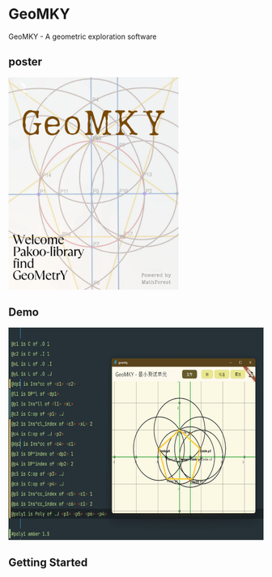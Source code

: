 # GeoMKY

GeoMKY - A geometric exploration software

## poster

<a><img src="logo-1.png" height="420px"/></a>

## Demo

<a><img src="GMKPoly5.png" height="420px"/></a>

## Getting Started

